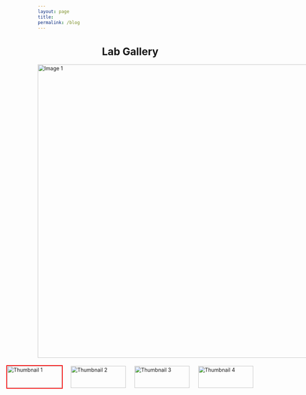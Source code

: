 ```yaml
---
layout: page
title:
permalink: /blog
---
```


<h1 align="center">Lab Gallery</h1>

<html lang="en">
<head>
<meta charset="UTF-8">
<meta name="viewport" content="width=device-width, initial-scale=1.0">
<title>图片选择显示</title>
<style>
    .image-container {
        width: 1200px;
        height: 800px;
        position: relative;
        overflow: hidden;
        margin: 0 auto;
    }
    .image-container img {
        width: 100%;
        height: auto;
        position: absolute;
        transition: opacity 0.5s ease-in-out;
        opacity: 0;
    }
    .image-container img.active {
        opacity: 1;
    }
    .thumbnail-container {
        display: flex;
        justify-content: center;
        margin-top: 20px;
    }
    .thumbnail-container img {
        width: 150px; /* 缩略图宽度 */
        height: 60px; /* 缩略图高度 */
        margin: 0 10px;
        cursor: pointer;
        border: 2px solid transparent;
        transition: border 0.3s ease;
        object-fit: cover; /* 确保图片以矩形显示，不拉伸变形 */
    }
    .thumbnail-container img:hover {
        border: 2px solid #007BFF;
    }
    .thumbnail-container img.selected {
        border: 2px solid #FF0000;
    }
</style>
</head>
<body>
<div class="image-container">
    <img src="{{site.baseurl}}/assets/img/gallery/cls.jpg" alt="Image 1" class="active">
    <img src="{{site.baseurl}}/assets/img/gallery/grass.jpg" alt="Image 2">
    <img src="{{site.baseurl}}/assets/img/gallery/clean.JPG" alt="Image 3">
    <img src="{{site.baseurl}}/assets/img/gallery/bbq.JPG" alt="Image 4">
</div>

<div class="thumbnail-container">
    <img src="{{site.baseurl}}/assets/img/gallery/cls.jpg" alt="Thumbnail 1" data-index="0" class="selected">
    <img src="{{site.baseurl}}/assets/img/gallery/grass.jpg" alt="Thumbnail 2" data-index="1">
    <img src="{{site.baseurl}}/assets/img/gallery/clean.JPG" alt="Thumbnail 3" data-index="2">
    <img src="{{site.baseurl}}/assets/img/gallery/bbq.JPG" alt="Thumbnail 4" data-index="3">
</div>

<script>
    document.addEventListener("DOMContentLoaded", function() {
        let images = document.querySelectorAll('.image-container img');
        let thumbnails = document.querySelectorAll('.thumbnail-container img');
        let currentIndex = 0;

        function showImage(index) {
            images.forEach((img, i) => {
                img.classList.toggle('active', i === index);
            });
            thumbnails.forEach((thumb, i) => {
                thumb.classList.toggle('selected', i === index);
            });
        }

        thumbnails.forEach(thumb => {
            thumb.addEventListener('click', function() {
                let index = parseInt(this.getAttribute('data-index'));
                currentIndex = index;
                showImage(currentIndex);
            });
        });

        // Optional: Auto slideshow
        let interval = 3000; // 每隔3秒切换一次
        setInterval(() => {
            currentIndex = (currentIndex + 1) % images.length;
            showImage(currentIndex);
        }, interval);
    });
</script>
</body>
</html>
